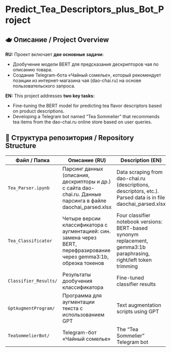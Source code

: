 # Predict_Tea_Descriptors_plus_Bot_Project

## 🫖 Описание / Project Overview

**RU:**
Проект включает **две основные задачи:**
- Дообучение модели BERT для предсказания дескрипторов чая по описанию товара.
- Создание Telegram-бота «Чайный сомелье», который рекомендует позиции из интернет-магазина чая (dao-chai.ru) на основе пользовательского запроса.
  
**EN:**
This project addresses **two key tasks:**
- Fine-tuning the BERT model for predicting tea flavor descriptors based on product descriptions.
- Developing a Telegram bot named “Tea Sommelier” that recommends tea items from the dao-chai.ru online store based on user queries.

## 📁 Структура репозитория / Repository Structure

| Файл / Папка            | Описание (RU)                                                                                   | Description (EN)                                                                 |
|------------------------|--------------------------------------------------------------------------------------------------|----------------------------------------------------------------------------------|
| `Tea_Parser.ipynb`     | Парсинг данных (описания, дескрипторы и др.) с сайта dao-chai.ru. Данные парсинга в файле daochai_parsed.xlsx                                | Data scraping from dao-chai.ru (descriptions, descriptors, etc.). Parsed data is in file daochai_parsed.xlsx   |
| `Tea_Classificator` | Четыре версии классификатора с аугментацией: син. замена через BERT, перефразирование через gemma3:1b, обрезка токенов | Four classifier notebook versions: BERT-based synonym replacement, gemma3:1b paraphrasing, right/left token trimming |
| `Classifier_Results/`  | Результаты дообучения классификатора                                            | Fine-tuned classifier results                                              |
| `GptAugmentProgram/`   | Программа для аугментации текста с использованием GPT                           | Text augmentation scripts using GPT                                        |
| `TeaSommelierBot/`     |  Telegram-бот «Чайный сомелье»                                                  |  The “Tea Sommelier” Telegram bot                                          |




